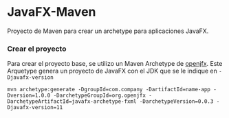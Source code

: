 # JavaFX-Maven

Proyecto de Maven para crear un archetype para aplicaciones JavaFX.

### Crear el proyecto
Para crear el proyecto base, se utilizo un Maven Archetype de [openjfx](https://openjfx.io/openjfx-docs/#maven). Este Arquetype genera un proyecto de JavaFX con el JDK que se le indique en `-Djavafx-version`
```
mvn archetype:generate -DgroupId=com.company -DartifactId=name-app -Dversion=1.0.0 -DarchetypeGroupId=org.openjfx -DarchetypeArtifactId=javafx-archetype-fxml -DarchetypeVersion=0.0.3 -Djavafx-version=11
```